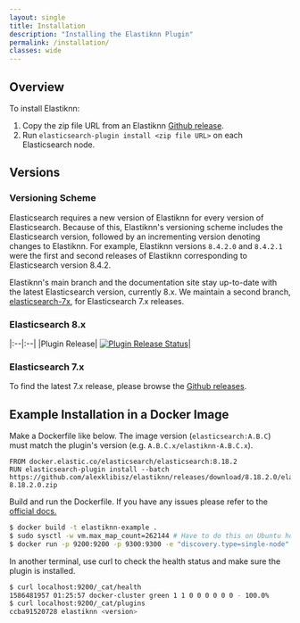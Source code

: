```yaml
---
layout: single
title: Installation
description: "Installing the Elastiknn Plugin"
permalink: /installation/
classes: wide
---
```


## Overview

To install Elastiknn:

1. Copy the zip file URL from an Elastiknn [Github release](https://github.com/alexklibisz/elastiknn/releases).
2. Run `elasticsearch-plugin install <zip file URL>` on each Elasticsearch node. 

## Versions

### Versioning Scheme

Elasticsearch requires a new version of Elastiknn for every version of Elasticsearch.
Because of this, Elastiknn's versioning scheme includes the Elasticsearch version, followed by an incrementing version denoting changes to Elastiknn.
For example, Elastiknn versions `8.4.2.0` and `8.4.2.1` were the first and second releases of Elastiknn corresponding to Elasticsearch version 8.4.2.  

Elastiknn's main branch and the documentation site stay up-to-date with the latest Elasticsearch version, currently 8.x.
We maintain a second branch, [elasticsearch-7x](https://github.com/alexklibisz/elastiknn/tree/elasticsearch-7x), for Elasticsearch 7.x releases.

### Elasticsearch 8.x

|:--|:--|
|Plugin Release| [![Plugin Release Status][Badge-Plugin-Release]][Link-Plugin-Release]|

[Link-Plugin-Release]: https://github.com/alexklibisz/elastiknn/releases/latest
[Badge-Plugin-Release]: https://img.shields.io/github/v/release/alexklibisz/elastiknn?style=for-the-badge "Plugin Release"

### Elasticsearch 7.x

To find the latest 7.x release, please browse the [Github releases](https://github.com/alexklibisz/elastiknn/releases).

## Example Installation in a Docker Image

Make a Dockerfile like below. 
The image version (`elasticsearch:A.B.C`) must match the plugin's version (e.g. `A.B.C.x/elastiknn-A.B.C.x`).

```docker
FROM docker.elastic.co/elasticsearch/elasticsearch:8.18.2
RUN elasticsearch-plugin install --batch https://github.com/alexklibisz/elastiknn/releases/download/8.18.2.0/elastiknn-8.18.2.0.zip
```

Build and run the Dockerfile. If you have any issues please refer to the [official docs.](https://www.elastic.co/guide/en/elasticsearch/reference/current/docker.html)

```sh
$ docker build -t elastiknn-example .
$ sudo sysctl -w vm.max_map_count=262144 # Have to do this on Ubuntu host; not sure about others.
$ docker run -p 9200:9200 -p 9300:9300 -e "discovery.type=single-node" -e "xpack.security.enabled=false" elastiknn-example
```

In another terminal, use curl to check the health status and make sure the plugin is installed.

```sh
$ curl localhost:9200/_cat/health
1586481957 01:25:57 docker-cluster green 1 1 0 0 0 0 0 0 - 100.0%
$ curl localhost:9200/_cat/plugins
ccba91520728 elastiknn <version>
```


